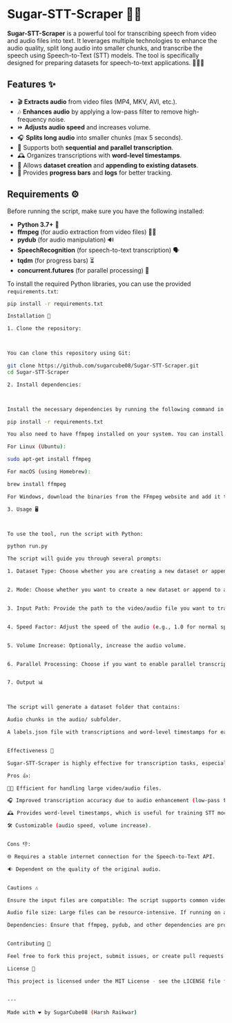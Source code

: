 # Sugar-STT-Scraper 🎤🔤

**Sugar-STT-Scraper** is a powerful tool for transcribing speech from video and audio files into text. It leverages multiple technologies to enhance the audio quality, split long audio into smaller chunks, and transcribe the speech using Speech-to-Text (STT) models. The tool is specifically designed for preparing datasets for speech-to-text applications. 🧑‍💻💡

## Features ✨
- 🎬 **Extracts audio** from video files (MP4, MKV, AVI, etc.).
- 🎶 **Enhances audio** by applying a low-pass filter to remove high-frequency noise.
- ⏩ **Adjusts audio speed** and increases volume.
- 🎧 **Splits long audio** into smaller chunks (max 5 seconds).
- 🔄 Supports both **sequential and parallel transcription**.
- 🕰️ Organizes transcriptions with **word-level timestamps**.
- 📁 Allows **dataset creation** and **appending to existing datasets**.
- 🔽 Provides **progress bars** and **logs** for better tracking.

## Requirements ⚙️
Before running the script, make sure you have the following installed:
- **Python 3.7+** 🐍
- **ffmpeg** (for audio extraction from video files) 🎥🎶
- **pydub** (for audio manipulation) 🔊
- **SpeechRecognition** (for speech-to-text transcription) 🗣️
- **tqdm** (for progress bars) ⏳
- **concurrent.futures** (for parallel processing) 🔄

To install the required Python libraries, you can use the provided `requirements.txt`:

```bash
pip install -r requirements.txt

Installation 🔧

1. Clone the repository:



You can clone this repository using Git:

git clone https://github.com/sugarcube08/Sugar-STT-Scraper.git
cd Sugar-STT-Scraper

2. Install dependencies:



Install the necessary dependencies by running the following command in your terminal:

pip install -r requirements.txt

You also need to have ffmpeg installed on your system. You can install it from the FFmpeg official site or use a package manager.

For Linux (Ubuntu):

sudo apt-get install ffmpeg

For macOS (using Homebrew):

brew install ffmpeg

For Windows, download the binaries from the FFmpeg website and add it to your system’s PATH.

3. Usage 🖥️



To use the tool, run the script with Python:

python run.py

The script will guide you through several prompts:

1. Dataset Type: Choose whether you are creating a new dataset or appending to an existing one.


2. Mode: Choose whether you want to create a new dataset or append to an existing one.


3. Input Path: Provide the path to the video/audio file you want to transcribe.


4. Speed Factor: Adjust the speed of the audio (e.g., 1.0 for normal speed, 1.5 for faster, or 0.8 for slower).


5. Volume Increase: Optionally, increase the audio volume.


6. Parallel Processing: Choose if you want to enable parallel transcription for faster processing.


7. Output 📊



The script will generate a dataset folder that contains:

Audio chunks in the audio/ subfolder.

A labels.json file with transcriptions and word-level timestamps for each chunk.


Effectiveness 🚀

Sugar-STT-Scraper is highly effective for transcription tasks, especially when dealing with noisy audio or large files. By splitting long files into smaller chunks and enhancing the audio, it ensures better accuracy for speech-to-text models. Parallel processing also improves speed, making it ideal for large datasets. ⚡

Pros 👍:

🧑‍💻 Efficient for handling large video/audio files.

🎧 Improved transcription accuracy due to audio enhancement (low-pass filtering).

🕰️ Provides word-level timestamps, which is useful for training STT models.

🛠️ Customizable (audio speed, volume increase).


Cons 👎:

🌐 Requires a stable internet connection for the Speech-to-Text API.

🔉 Dependent on the quality of the original audio.


Cautions ⚠️

Ensure the input files are compatible: The script supports common video and audio formats like MP4, MKV, AVI, and WAV. Other formats may require conversion.

Audio file size: Large files can be resource-intensive. If running on a low-resource machine, consider adjusting parameters such as speed or using parallel processing for faster processing.

Dependencies: Ensure that ffmpeg, pydub, and other dependencies are properly installed, as they are critical for the script’s functionality.


Contributing 🤝

Feel free to fork this project, submit issues, or create pull requests to contribute to its development. 🌱

License 📄

This project is licensed under the MIT License - see the LICENSE file for details.


---

Made with ❤️ by SugarCube08 (Harsh Raikwar)





